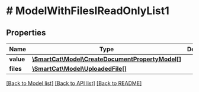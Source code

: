 # # ModelWithFilesIReadOnlyList1

## Properties

Name | Type | Description | Notes
------------ | ------------- | ------------- | -------------
**value** | [**\SmartCat\Model\CreateDocumentPropertyModel[]**](CreateDocumentPropertyModel.md) |  | [optional]
**files** | [**\SmartCat\Model\UploadedFile[]**](UploadedFile.md) |  | [optional]

[[Back to Model list]](../../README.md#models) [[Back to API list]](../../README.md#endpoints) [[Back to README]](../../README.md)
